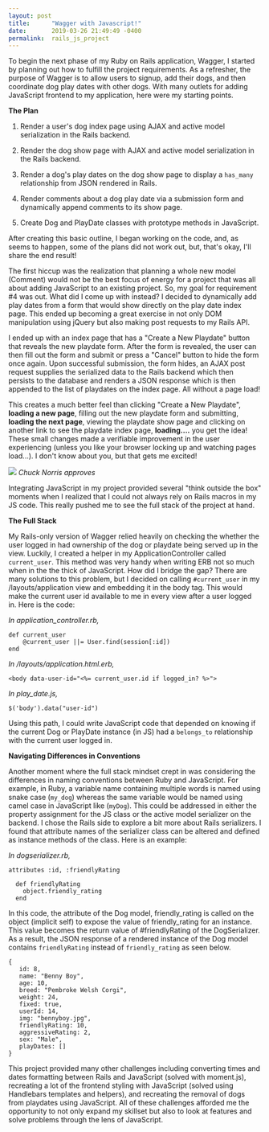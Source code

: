 ```yaml
---
layout: post
title:      "Wagger with Javascript!"
date:       2019-03-26 21:49:49 -0400
permalink:  rails_js_project
---
```


To begin the next phase of my Ruby on Rails application, Wagger, I started by planning out how to fulfill the project requirements. As a refresher, the purpose of Wagger is to allow users to signup, add their dogs, and then coordinate dog play dates with other dogs. With many outlets for adding JavaScript frontend to my application, here were my starting points.

**The Plan**

1. Render a user's dog index page using AJAX and active model serialization in the Rails backend.

2. Render the dog show page with AJAX and active model serialization in the Rails backend.

3. Render a dog's play dates on the dog show page to display a `has_many` relationship from JSON rendered in Rails.

4. Render comments about a dog play date via a submission form and dynamically append comments to its show page.

5. Create Dog and PlayDate classes with prototype methods in JavaScript.

After creating this basic outline, I began working on the code, and, as seems to happen, some of the plans did not work out, but, that's okay, I'll share the end result!

The first hiccup was the realization that planning a whole new model (Comment) would not be the best focus of energy for a project that was all about adding JavaScript to an existing project. So, my goal for requirement #4 was out. What did I come up with instead? I decided to dynamically add play dates from a form that would show directly on the play date index page. This ended up becoming a great exercise in not only DOM manipulation using jQuery but also making post requests to my Rails API. 

I ended up with an index page that has a "Create a New Playdate" button that reveals the new playdate form. After the form is revealed, the user can then fill out the form and submit or press a "Cancel" button to hide the form once again. Upon successful submission, the form hides, an AJAX post request supplies the serialized data to the Rails backend which then persists to the database and renders a JSON response which is then appended to the list of playdates on the index page. All without a page load! 

This creates a much better feel than clicking "Create a New Playdate", **loading a new page**, filling out the new playdate form and submitting, **loading the next page**, viewing the playdate show page and clicking on another link to see the playdate index page, **loading....** you get the idea! These small changes made a verifiable improvement in the user experiencing (unless you like your browser locking up and watching pages load...). I don't know about you, but that gets me excited!

![](https://media.giphy.com/media/oBPOP48aQpIxq/giphy.gif) *Chuck Norris approves*

Integrating JavaScript in my project provided several "think outside the box" moments when I realized that I could not always rely on Rails macros in my JS code. This really pushed me to see the full stack of the project at hand.

**The Full Stack**

My Rails-only version of Wagger relied heavily on checking the whether the user logged in had ownership of the dog or playdate being served up in the view. Luckily, I created a helper in my ApplicationController called `current_user`. This method was very handy when writing ERB not so much when in the the thick of JavaScript. How did I bridge the gap? There are many solutions to this problem, but I decided on calling  `#current_user` in my /layouts/application view and embedding it in the body tag. This would make the current user id available to me in every view after a user logged in. Here is the code:

*In application_controller.rb,*
```
def current_user
    @current_user ||= User.find(session[:id])
end
```
*In /layouts/application.html.erb,*
```
<body data-user-id="<%= current_user.id if logged_in? %>">
```
*In play_date.js,*
```
$('body').data("user-id")
```
Using this path, I could write JavaScript code that depended on knowing if the current Dog or PlayDate instance (in JS) had a `belongs_to` relationship with the current user logged in.

**Navigating Differences in Conventions**

Another moment where the full stack mindset crept in was considering the differences in naming conventions between Ruby and JavaScript. For example, in Ruby, a variable name containing multiple words is named using snake case (`my_dog`) whereas the same variable would be named using camel case in JavaScript like (`myDog`). This could be addressed in either the property assignment for the JS class or the active model serializer on the backend. I chose the Rails side to explore a bit more about Rails serializers. I found that attribute names of the serializer class can be altered and defined as  instance methods of the class. Here is an example:

*In dogserializer.rb,*
```
attributes :id, :friendlyRating

  def friendlyRating
    object.friendly_rating
  end
```
In this code, the attribute of the Dog model, friendly_rating is called on the object (implicit self) to expose the value of friendly_rating for an instance. This value becomes the return value of #friendlyRating of the DogSerializer. As a result, the JSON response of a rendered instance of the Dog model contains `friendlyRating` instead of `friendly_rating` as seen below.
```
{
   id: 8,
   name: "Benny Boy",
   age: 10,
   breed: "Pembroke Welsh Corgi",
   weight: 24,
   fixed: true,
   userId: 14,
   img: "bennyboy.jpg",
   friendlyRating: 10,
   aggressiveRating: 2,
   sex: "Male",
   playDates: []
}
```

This project provided many other challenges including converting times and dates formatting between Rails and JavaScript (solved with moment.js), recreating a lot of the frontend styling with JavaScript (solved using Handlebars templates and helpers), and recreating the removal of dogs from playdates using JavaScript. All of these challenges afforded me the opportunity to not only expand my skillset but also to look at features and solve problems through the lens of JavaScript. 


